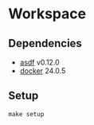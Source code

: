 # Workspace

## Dependencies
- [asdf](https://asdf-vm.com/) v0.12.0
- [docker](https://www.docker.com/) 24.0.5

## Setup
```shell
make setup
```
